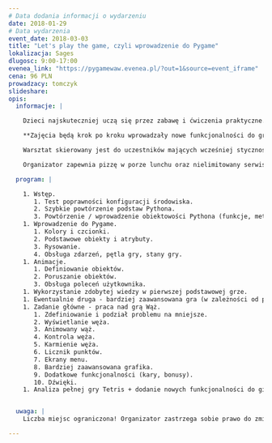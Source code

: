 ```yaml
---
# Data dodania informacji o wydarzeniu
date: 2018-01-29
# Data wydarzenia
event_date: 2018-03-03
title: "Let's play the game, czyli wprowadzenie do Pygame"
lokalizacja: Sages
dlugosc: 9:00-17:00
evenea_link: "https://pygamewaw.evenea.pl/?out=1&source=event_iframe"
cena: 96 PLN
prowadzacy: tomczyk
slideshare:
opis:
  informacje: |

    Dzieci najskuteczniej uczą się przez zabawę i ćwiczenia praktyczne. Czemu więc dorośli nie mogą podobnie? Oczywiście, że mogą! Wystarczy “pobawić się” Pygame, aby zgłębić tajniki tworzenia gier w Pythonie, a dodatkowo samemu stworzyć własną w pełni funkcjonalną grę. Podczas warsztatów uczestnicy poznają podstawy biblioteki Pygame. 

    **Zajęcia będą krok po kroku wprowadzały nowe funkcjonalności do gry powstającej od zera, tak aby ostatecznie stała się w pełni działająca. Uczestnicy od początku będą wiedzieć do czego zmierzamy, zaczniemy bowiem od przyjrzenia się gotowej grze, którą później będziemy sami pisać. Warsztat będzie prowadzony metodą pracy “na żywym organizmie”, ponieważ każdorazowo przy poznawaniu i dodawaniu nowego elementu do gry, będziemy wcześniej patrzeć jak on może działać na istniejącym już przykładzie.**

    Warsztat skierowany jest do uczestników mających wcześniej styczność z programowaniem w Pythonie, najlepiej po warsztatach “Python - szybki start”. Rozumienie koncepcji obiektowości języka nie jest konieczne, ale może przyspieszyć zrozumienie materiału. Od uczestników wymagana jest umiejętność obsługi komputera wyposażonego w wybrany system operacyjny: Windows, macOS/OS X, Linux. Uczestnicy pracują na własnych komputerach.

    Organizator zapewnia pizzę w porze lunchu oraz nielimitowany serwis kawoway :)

  program: |

    1. Wstęp.
       1. Test poprawności konfiguracji środowiska.
       2. Szybkie powtórzenie podstaw Pythona.
       3. Powtórzenie / wprowadzenie obiektowości Pythona (funkcje, metody, konstruktory).
    1. Wprowadzenie do Pygame.
       1. Kolory i czcionki. 
       2. Podstawowe obiekty i atrybuty. 
       3. Rysowanie.
       4. Obsługa zdarzeń, pętla gry, stany gry.
    1. Animacje.
       1. Definiowanie obiektów.
       2. Poruszanie obiektów.
       3. Obsługa poleceń użytkownika.
    1. Wykorzystanie zdobytej wiedzy w pierwszej podstawowej grze.
    1. Ewentualnie druga - bardziej zaawansowana gra (w zależności od poziomu uczestników).
    1. Zadanie główne - praca nad grą Wąż.
       1. Zdefiniowanie i podział problemu na mniejsze.
       2. Wyświetlanie węża.
       3. Animowany wąż.
       4. Kontrola węża.
       5. Karmienie węża.
       6. Licznik punktów.
       7. Ekrany menu.
       8. Bardziej zaawansowana grafika.
       9. Dodatkowe funkcjonalności (kary, bonusy).
       10. Dźwięki.
    1. Analiza pełnej gry Tetris + dodanie nowych funkcjonalności do gier powstałych na zajęciach.


  uwaga: |
    Liczba miejsc ograniczona! Organizator zastrzega sobie prawo do zmiany lokalizacji wydarzenia oraz jego odwołania w przypadku niezgłoszenia się minimalnej liczby uczestników.

---
```

